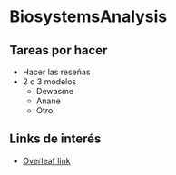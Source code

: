 # BiosystemsAnalysis

## Tareas por hacer
- Hacer las reseñas
- 2 o 3 modelos
	- Dewasme
	- Anane
	- Otro
## Links de interés
- [Overleaf link](https://www.overleaf.com/7397437344dmkxbnfhpxcs)

